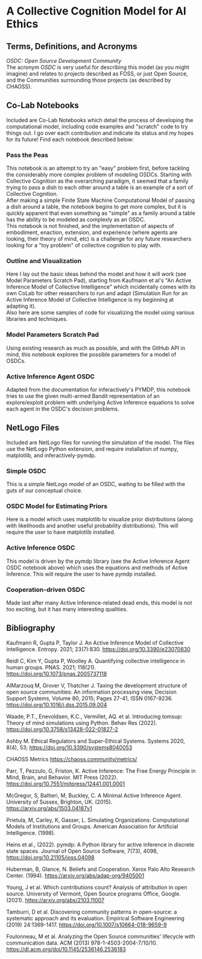 # A Collective Cognition Model for AI Ethics

## Terms, Definitions, and Acronyms

*OSDC: Open Source Development Community*\
The acronym *OSDC* is very useful for describing this model (as you might imagine) and relates to projects described as FOSS, or just Open Source, and the Communities surrounding those projects (as described by CHAOSS).

## Co-Lab Notebooks

Included are Co-Lab Notebooks which detail the process of developing the computational model, including code examples and "scratch" code to try things out. I go over each contribution and indicate its status and my hopes for its future! Find each notebook described below:

### Pass the Peas

This notebook is an attempt to try an "easy" problem first, before tackling the considerably more complex problem of modeling OSDCs. Starting with Collective Cognition as the overarching paradigm, it seemed that a family trying to pass a dish to each other around a table is an example of a sort of Collective Cognition.\
After making a simple Finite State Machine Computational Model of passing a dish around a table, the notebook begins to get more complex, but it is quickly apparent that even something as "simple" as a family around a table has the ability to be modeled as complexly as an OSDC.\
This notebook is not finished, and the implementation of aspects of embodiment, enaction, extension, and experience (where agents are looking, their theory of mind, etc) is a challenge for any future researchers looking for a "toy problem" of collective cognition to play with.

### Outline and Visualization

Here I lay out the basic ideas behind the model and how it will work (see Model Parameters Scratch Pad), starting from Kaufmann et al's "An Active Inference Model of Collective Intelligence" which incidentally comes with its own CoLab for other researchers to run and adapt (Simulation Run for an Active Inference Model of Collective Intelligence is my beginning at adapting it).\
Also here are some samples of code for visualizing the model using various libraries and techniques.

### Model Parameters Scratch Pad

Using existing research as much as possible, and with the GitHub API in mind, this notebook explores the possible parameters for a model of OSDCs.

### Active Inference Agent OSDC

Adapted from the documentation for inferactively's PYMDP, this notebook tries to use the given multi-armed Bandit representation of an explore/exploit problem with underlying Active Inference equations to solve each agent in the OSDC's decision problems.

## NetLogo Files

Included are NetLogo files for running the simulation of the model. The files use the NetLogo Python extension, and require installation of numpy, matplotlib, and inferactively-pymdp.

### Simple OSDC

This is a simple NetLogo model of an OSDC, waiting to be filled with the guts of our conceptual choice.

### OSDC Model for Estimating Priors

Here is a model which uses matplotlib to visualize prior distributions (along with likelihoods and another useful probability distributions). This will require the user to have matplotlib installed.

### Active Inference OSDC

This model is driven by the pymdp library (see the Active Inference Agent OSDC notebook above) which uses the equations and methods of Active Inference. This will require the user to have pymdp installed.

### Cooperation-driven OSDC

Made last after many Active Inference-related dead ends, this model is not too exciting, but it has many interesting qualities.

## Bibliography

Kaufmann R, Gupta P, Taylor J. An Active Inference Model of Collective Intelligence. Entropy. 2021; 23(7):830. https://doi.org/10.3390/e23070830

Reidl C, Kim Y, Gupta P, Woolley A. Quantifying collective intelligence in human groups. PNAS. 2021; 118(21). https://doi.org/10.1073/pnas.2005737118

AlMarzouq M, Grover V, Thatcher J. Taxing the development structure of open source communities: An information processing view, Decision Support Systems, Volume 80, 2015; Pages 27-41, ISSN 0167-9236. https://doi.org/10.1016/j.dss.2015.09.004

Waade, P.T., Enevoldsen, K.C., Vermillet, AQ. et al. Introducing tomsup: Theory of mind simulations using Python. Behav Res (2022). https://doi.org/10.3758/s13428-022-01827-2

Ashby M. Ethical Regulators and Super-Ethical Systems. Systems 2020, 8(4), 53; https://doi.org/10.3390/systems8040053 

CHAOSS Metrics https://chaoss.community/metrics/

Parr, T, Pezzulo, G, Friston, K. Active Inference: The Free Energy Principle in Mind, Brain, and Behavior. MIT Press (2022). https://doi.org/10.7551/mitpress/12441.001.0001

McGregor, S, Baltieri, M, Buckley, C. A Minimal Active Inference Agent. University of Sussex, Brighton, UK. (2015). https://arxiv.org/abs/1503.04187v1

Prietula, M, Carley, K, Gasser, L. Simulating Organizations: Computational Models of Institutions and Groups. American Association for Artificial Intelligence. (1998).

Heins et al., (2022). pymdp: A Python library for active inference in discrete state spaces. Journal of Open Source Software, 7(73), 4098, https://doi.org/10.21105/joss.04098

Huberman, B, Glance, N. Beliefs and Cooperation. Xerox Palo Alto Research Center. (1994). https://arxiv.org/abs/adap-org/9405001

Young, J et al. Which contributions count? Analysis of attribution in open source. University of Vermont, Open Source programs Office, Google. (2021). https://arxiv.org/abs/2103.11007

Tamburri, D et al. Discovering community patterns in open-source: a systematic approach and its evaluation. Empirical Software Engineering (2019) 24:1369-1417. https://doi.org/10.1007/s10664-018-9659-9

Foulonneau, M et al. Analyzing the Open Source communities' lifecycle with communication data. ACM (2013) 978-1-4503-2004-7/10/10. https://dl.acm.org/doi/10.1145/2536146.2536183